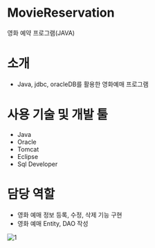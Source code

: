 # MovieReservation
영화 예약 프로그램(JAVA)

# 소개 
* Java, jdbc, oracleDB를 활용한 영화예매 프로그램

# 사용 기술 및 개발 툴
* Java
* Oracle
* Tomcat
* Eclipse
* Sql Developer

# 담당 역할
* 영화 예매 정보 등록, 수정, 삭제 기능 구현
* 영화 예매 Entity, DAO 작성




![1](https://user-images.githubusercontent.com/46432795/70389999-01c67580-1a0a-11ea-9419-221f84049992.png)

